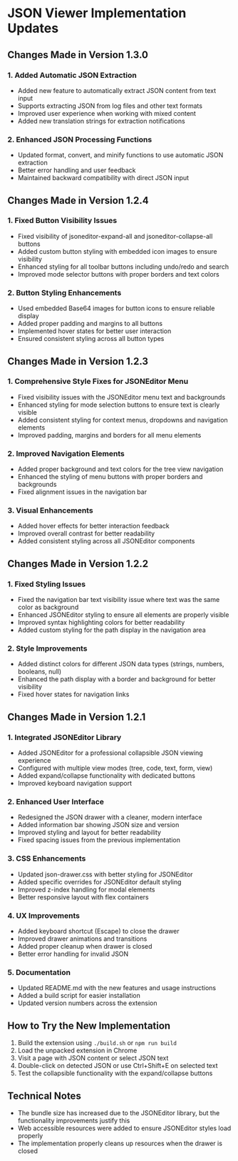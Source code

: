# JSON Viewer Implementation Updates

## Changes Made in Version 1.3.0

### 1. Added Automatic JSON Extraction
- Added new feature to automatically extract JSON content from text input
- Supports extracting JSON from log files and other text formats
- Improved user experience when working with mixed content
- Added new translation strings for extraction notifications

### 2. Enhanced JSON Processing Functions
- Updated format, convert, and minify functions to use automatic JSON extraction
- Better error handling and user feedback
- Maintained backward compatibility with direct JSON input

## Changes Made in Version 1.2.4

### 1. Fixed Button Visibility Issues
- Fixed visibility of jsoneditor-expand-all and jsoneditor-collapse-all buttons
- Added custom button styling with embedded icon images to ensure visibility
- Enhanced styling for all toolbar buttons including undo/redo and search
- Improved mode selector buttons with proper borders and text colors

### 2. Button Styling Enhancements
- Used embedded Base64 images for button icons to ensure reliable display
- Added proper padding and margins to all buttons
- Implemented hover states for better user interaction
- Ensured consistent styling across all button types

## Changes Made in Version 1.2.3

### 1. Comprehensive Style Fixes for JSONEditor Menu
- Fixed visibility issues with the JSONEditor menu text and backgrounds
- Enhanced styling for mode selection buttons to ensure text is clearly visible
- Added consistent styling for context menus, dropdowns and navigation elements
- Improved padding, margins and borders for all menu elements

### 2. Improved Navigation Elements
- Added proper background and text colors for the tree view navigation
- Enhanced the styling of menu buttons with proper borders and backgrounds
- Fixed alignment issues in the navigation bar

### 3. Visual Enhancements
- Added hover effects for better interaction feedback
- Improved overall contrast for better readability
- Added consistent styling across all JSONEditor components

## Changes Made in Version 1.2.2

### 1. Fixed Styling Issues
- Fixed the navigation bar text visibility issue where text was the same color as background
- Enhanced JSONEditor styling to ensure all elements are properly visible
- Improved syntax highlighting colors for better readability
- Added custom styling for the path display in the navigation area

### 2. Style Improvements
- Added distinct colors for different JSON data types (strings, numbers, booleans, null)
- Enhanced the path display with a border and background for better visibility
- Fixed hover states for navigation links

## Changes Made in Version 1.2.1

### 1. Integrated JSONEditor Library
- Added JSONEditor for a professional collapsible JSON viewing experience
- Configured with multiple view modes (tree, code, text, form, view)
- Added expand/collapse functionality with dedicated buttons
- Improved keyboard navigation support

### 2. Enhanced User Interface
- Redesigned the JSON drawer with a cleaner, modern interface
- Added information bar showing JSON size and version
- Improved styling and layout for better readability
- Fixed spacing issues from the previous implementation

### 3. CSS Enhancements
- Updated json-drawer.css with better styling for JSONEditor
- Added specific overrides for JSONEditor default styling
- Improved z-index handling for modal elements
- Better responsive layout with flex containers

### 4. UX Improvements
- Added keyboard shortcut (Escape) to close the drawer
- Improved drawer animations and transitions
- Added proper cleanup when drawer is closed
- Better error handling for invalid JSON

### 5. Documentation
- Updated README.md with the new features and usage instructions
- Added a build script for easier installation
- Updated version numbers across the extension

## How to Try the New Implementation
1. Build the extension using `./build.sh` or `npm run build`
2. Load the unpacked extension in Chrome
3. Visit a page with JSON content or select JSON text
4. Double-click on detected JSON or use Ctrl+Shift+E on selected text
5. Test the collapsible functionality with the expand/collapse buttons

## Technical Notes
- The bundle size has increased due to the JSONEditor library, but the functionality improvements justify this
- Web accessible resources were added to ensure JSONEditor styles load properly
- The implementation properly cleans up resources when the drawer is closed
